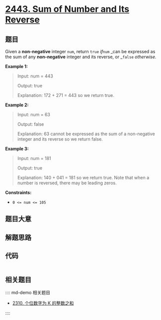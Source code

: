 # [2443. Sum of Number and Its Reverse](https://leetcode.com/problems/sum-of-number-and-its-reverse)

## 题目

Given a **non-negative** integer `num`, return `true` _if_`num` _can be
expressed as the sum of any **non-negative** integer and its reverse, or
_`false` _otherwise._



**Example 1:**

> Input: num = 443
> 
> Output: true
> 
> Explanation: 172 + 271 = 443 so we return true.

**Example 2:**

> Input: num = 63
> 
> Output: false
> 
> Explanation: 63 cannot be expressed as the sum of a non-negative integer and its reverse so we return false.

**Example 3:**

> Input: num = 181
> 
> Output: true
> 
> Explanation: 140 + 041 = 181 so we return true. Note that when a number is reversed, there may be leading zeros.

**Constraints:**

  * `0 <= num <= 105`


## 题目大意

## 解题思路

## 代码

```javascript

```

## 相关题目

:::: md-demo 相关题目
- [2310. 个位数字为 K 的整数之和](https://leetcode.com/problems/sum-of-numbers-with-units-digit-k)

::::
